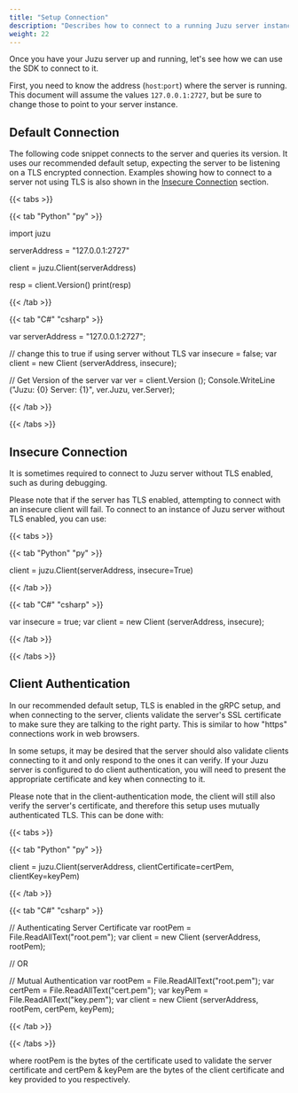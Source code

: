 ```yaml
---
title: "Setup Connection"
description: "Describes how to connect to a running Juzu server instance."
weight: 22
---
```


Once you have your Juzu server up and running, let's see how we can use the SDK
to connect to it.

<!--more-->

First, you need to know the address (`host`:`port`) where the server is running.
This document will assume the values `127.0.0.1:2727`, but be sure to change
those to point to your server instance.

## Default Connection

The following code snippet connects to the server and queries its version.  It
uses our recommended default setup, expecting the server to be listening on a
TLS encrypted connection. Examples showing how to connect to a server not using
TLS is also shown in the [Insecure Connection](#insecure-connection) section.

{{< tabs >}}

{{< tab "Python" "py" >}}

import juzu

serverAddress = "127.0.0.1:2727"

client = juzu.Client(serverAddress)

resp = client.Version()
print(resp)

{{< /tab >}}

{{< tab "C#" "csharp" >}}

var serverAddress = "127.0.0.1:2727";

// change this to true if using server without TLS
var insecure = false;
var client = new Client (serverAddress, insecure);

// Get Version of the server
var ver = client.Version ();
Console.WriteLine ("Juzu: {0} Server: {1}", ver.Juzu, ver.Server);

{{< /tab >}}

{{< /tabs >}}

## Insecure Connection

It is sometimes required to connect to Juzu server without TLS enabled, such as
during debugging.

Please note that if the server has TLS enabled, attempting to connect with an
insecure client will fail. To connect to an instance of Juzu server without TLS enabled, you
can use:

{{< tabs >}}

{{< tab "Python" "py" >}}

client = juzu.Client(serverAddress, insecure=True)

{{< /tab >}}

{{< tab "C#" "csharp" >}}

var insecure = true;
var client = new Client (serverAddress, insecure);

{{< /tab >}}

{{< /tabs >}}

## Client Authentication

In our recommended default setup, TLS is enabled in the gRPC setup, and when
connecting to the server, clients validate the server's SSL certificate to make
sure they are talking to the right party.  This is similar to how "https"
connections work in web browsers.

In some setups, it may be desired that the server should also validate clients
connecting to it and only respond to the ones it can verify. If your Juzu
server is configured to do client authentication, you will need to present the
appropriate certificate and key when connecting to it.

Please note that in the client-authentication mode, the client will still also
verify the server's certificate, and therefore this setup uses mutually
authenticated TLS. This can be done with:

{{< tabs >}}

{{< tab "Python" "py" >}}

client = juzu.Client(serverAddress, clientCertificate=certPem, clientKey=keyPem)

{{< /tab >}}

{{< tab "C#" "csharp" >}}

// Authenticating Server Certificate
var rootPem = File.ReadAllText("root.pem");
var client = new Client (serverAddress, rootPem);

// OR

// Mutual Authentication
var rootPem = File.ReadAllText("root.pem");
var certPem = File.ReadAllText("cert.pem");
var keyPem = File.ReadAllText("key.pem");
var client = new Client (serverAddress, rootPem, certPem, keyPem);

{{< /tab >}}

{{< /tabs >}}

where rootPem is the bytes of the certificate used to validate the server
certificate and certPem & keyPem are the bytes of the client certificate and key
provided to you respectively.
